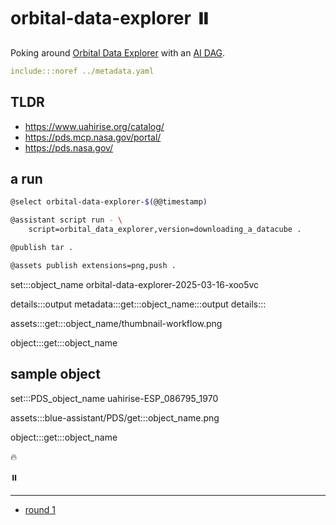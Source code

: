 # orbital-data-explorer ⏸️

Poking around [Orbital Data Explorer](https://ode.rsl.wustl.edu/) with an [AI DAG](../metadata.yaml).

```yaml
include:::noref ../metadata.yaml
```

## TLDR

- https://www.uahirise.org/catalog/
- https://pds.mcp.nasa.gov/portal/
- https://pds.nasa.gov/

## a run

```bash
@select orbital-data-explorer-$(@@timestamp)

@assistant script run - \
    script=orbital_data_explorer,version=downloading_a_datacube .

@publish tar .

@assets publish extensions=png,push .
```

set:::object_name orbital-data-explorer-2025-03-16-xoo5vc

details:::output
metadata:::get:::object_name:::output
details:::

assets:::get:::object_name/thumbnail-workflow.png

object:::get:::object_name

## sample object

set:::PDS_object_name uahirise-ESP_086795_1970

assets:::blue-assistant/PDS/get:::object_name.png

object:::get:::object_name

🔥

⏸️

---

- [round 1](./round-1.md)